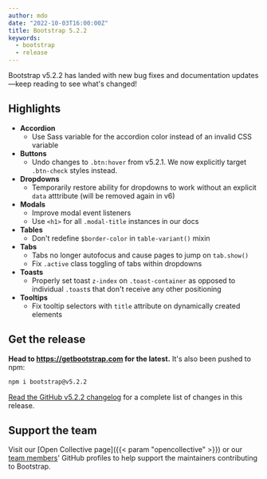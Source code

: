 ```yaml
---
author: mdo
date: "2022-10-03T16:00:00Z"
title: Bootstrap 5.2.2
keywords:
  - bootstrap
  - release
---
```


Bootstrap v5.2.2 has landed with new bug fixes and documentation updates—keep reading to see what's changed!

## Highlights

- **Accordion**
  - Use Sass variable for the accordion color instead of an invalid CSS variable
- **Buttons**
  - Undo changes to `.btn:hover` from v5.2.1. We now explicitly target `.btn-check` styles instead.
- **Dropdowns**
  - Temporarily restore ability for dropdowns to work without an explicit `data` atttribute (will be removed again in v6)
- **Modals**
  - Improve modal event listeners
  - Use `<h1>` for all `.modal-title` instances in our docs
- **Tables**
  - Don't redefine `$border-color` in `table-variant()` mixin
- **Tabs**
  - Tabs no longer autofocus and cause pages to jump on `tab.show()`
  - Fix `.active` class toggling of tabs within dropdowns
- **Toasts**
  - Properly set toast `z-index` on `.toast-container` as opposed to individual `.toast`s that don't receive any other positioning
- **Tooltips**
  - Fix tooltip selectors with `title` attribute on dynamically created elements

## Get the release

**Head to <https://getbootstrap.com> for the latest.** It's also been pushed to npm:

```sh
npm i bootstrap@v5.2.2
```

[Read the GitHub v5.2.2 changelog](https://github.com/twbs/bootstrap/releases/tag/v5.2.2) for a complete list of changes in this release.

## Support the team

Visit our [Open Collective page]({{< param "opencollective" >}}) or our [team members](https://github.com/orgs/twbs/people)' GitHub profiles to help support the maintainers contributing to Bootstrap.
